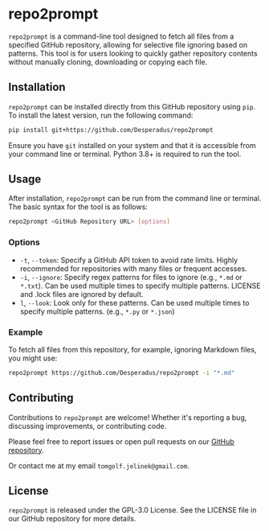 # repo2prompt

`repo2prompt` is a command-line tool designed to fetch all files from a specified GitHub repository, allowing for selective file ignoring based on patterns. This tool is for users looking to quickly gather repository contents without manually cloning, downloading or copying each file.

## Installation

`repo2prompt` can be installed directly from this GitHub repository using `pip`. To install the latest version, run the following command:

```bash
pip install git+https://github.com/Desperadus/repo2prompt
```

Ensure you have `git` installed on your system and that it is accessible from your command line or terminal. Python 3.8+ is required to run the tool.

## Usage

After installation, `repo2prompt` can be run from the command line or terminal. The basic syntax for the tool is as follows:

```bash
repo2prompt <GitHub Repository URL> [options]
```

### Options

- `-t`, `--token`: Specify a GitHub API token to avoid rate limits. Highly recommended for repositories with many files or frequent accesses.
- `-i`, `--ignore`: Specify regex patterns for files to ignore (e.g., `*.md` or `*.txt`). Can be used multiple times to specify multiple patterns. LICENSE and .lock files are ignored by default.
- `l`, `--look`: Look only for these patterns. Can be used multiple times to specify multiple patterns. (e.g., `*.py` or `*.json`)

### Example

To fetch all files from this repository, for example, ignoring Markdown files, you might use:

```bash
repo2prompt https://github.com/Desperadus/repo2prompt -i "*.md"
```

## Contributing

Contributions to `repo2prompt` are welcome! Whether it's reporting a bug, discussing improvements, or contributing code.

Please feel free to report issues or open pull requests on our [GitHub repository](https://github.com/Desperadus/repo2prompt).

Or contact me at my email `tomgolf.jelinek@gmail.com`.

## License

`repo2prompt` is released under the GPL-3.0 License. See the LICENSE file in our GitHub repository for more details.
